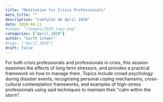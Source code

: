 ```yaml
---
title: "Meditation for Crisis Professionals"
meta_title: ""
description: "ComfyCon AU April 2020"
date: 2020-04-11
#image: "/images/2020_logo.png"
categories: ["April_2020"]
author: "Garth Schwer"
#tags: ["April_2020"]
draft: false
---
```


For both crisis professionals and professionals in crisis, this session examines the effects of long term stressors, and provides a practical framework on how to manage them. Topics include crowd psychology during disaster events, recognising personal coping mechanisms, cross-cultural contemplation frameworks, and examples of high-stress professionals using said techniques to maintain their "calm within the storm". 
